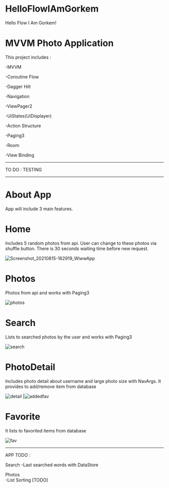 # HelloFlowIAmGorkem
Hello Flow I Am Gorkem!

# MVVM Photo Application

This project includes :

-MVVM

-Coroutine Flow 

-Dagger Hilt

-Navigation

-ViewPager2

-UiStates(UiDisplayer)

-Action Structure

-Paging3

-Room

-View Binding

______________________________

TO DO : TESTING
______________________________

# About App

App will include 3 main features.

# Home  
Includes 5 random photos from api. User can change to these photos via shuffle button. There is 30 seconds waiting time before new request. 

![Screenshot_20210815-162919_WiwwApp](https://user-images.githubusercontent.com/12651294/129480540-8b1525e9-6030-46c0-9f50-41566b6bd339.jpg)

# Photos 
Photos from api and works with Paging3 

![photos](https://user-images.githubusercontent.com/12651294/129480647-4f85dd6d-3e8a-447f-8367-ea10dbdaabbb.jpg)

# Search 
Lists to searched photos by the user and works with Paging3

![search](https://user-images.githubusercontent.com/12651294/129480646-39e8ab94-bbc1-4ce2-9a4e-363fb77d9e99.jpg)

# PhotoDetail 
Includes photo detail about username and large photo size with NavArgs. It provides to add/remove item from database

![detail](https://user-images.githubusercontent.com/12651294/129480649-ad4f7aec-5989-4596-ae78-fa79f6b1a998.jpg) |![addedfav](https://user-images.githubusercontent.com/12651294/129480650-968e7e50-3d78-47fd-b824-f1386b2f1e2c.jpg)

# Favorite 
It lists to favorited items from database

![fav](https://user-images.githubusercontent.com/12651294/129480651-c76fa29c-be43-4c9f-bcd3-964073780710.jpg)




______________________________

APP TODO :

Search
-Last searched words with DataStore

Photos  
-List Sorting [TODO]

